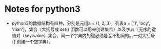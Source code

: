 # Notes for python3  
- python3的数据结构有四种，分别是元组a = (1, 2, 3)，列表a = ['1', 'boy', 'man']，集合（大括号或 set() 函数可以用来创建集合）以及字典（无序的键值对（key:value）集合，同一个字典内的键必须是互不相同的。一对大括号 {} 创建一个空字典）。
